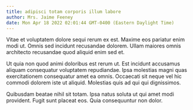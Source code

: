 ```yaml
---
title: adipisci totam corporis illum labore
author: Mrs. Jaime Feeney
date: Mon Apr 18 2022 02:01:44 GMT-0400 (Eastern Daylight Time)
---
```

Vitae et voluptatem dolore sequi rerum ex est. Maxime eos pariatur enim modi ut. Omnis sed incidunt recusandae dolorem. Ullam maiores omnis architecto recusandae quod aliquid enim sed et.

 Ut quia non quod animi doloribus est rerum ut. Est incidunt accusamus aliquam consequatur voluptatem repudiandae. Ipsa molestias magni quas exercitationem consequatur amet ea omnis. Occaecati sit neque vel hic commodi dolorem iste ut aliquid. Molestias quis ad qui qui dignissimos.

 Quibusdam beatae nihil sit totam. Ipsa natus soluta ut qui amet modi provident. Fugit sunt placeat eos. Quia consequuntur non dolor.